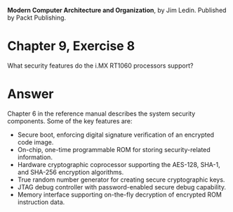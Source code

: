 __Modern Computer Architecture and Organization__, by Jim Ledin. Published by Packt Publishing.
# Chapter 9, Exercise 8

What security features do the i.MX RT1060 processors support? 

# Answer
Chapter 6 in the reference manual describes the system security components. Some of the key features are:
* Secure boot, enforcing digital signature verification of an encrypted code image.
* On-chip, one-time programmable ROM for storing security-related information.
* Hardware cryptographic coprocessor supporting the AES-128, SHA-1, and SHA-256 encryption algorithms.
* True random number generator for creating secure cryptographic keys.
* JTAG debug controller with password-enabled secure debug capability.
* Memory interface supporting on-the-fly decryption of encrypted ROM instruction data.
